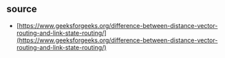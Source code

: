 ## source

* [https://www.geeksforgeeks.org/difference-between-distance-vector-routing-and-link-state-routing/](https://www.geeksforgeeks.org/difference-between-distance-vector-routing-and-link-state-routing/)